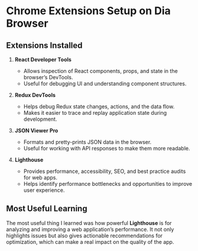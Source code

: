 # Chrome Extensions Setup on Dia Browser

## Extensions Installed

1. **React Developer Tools**

   - Allows inspection of React components, props, and state in the browser’s DevTools.
   - Useful for debugging UI and understanding component structures.

2. **Redux DevTools**

   - Helps debug Redux state changes, actions, and the data flow.
   - Makes it easier to trace and replay application state during development.

3. **JSON Viewer Pro**

   - Formats and pretty-prints JSON data in the browser.
   - Useful for working with API responses to make them more readable.

4. **Lighthouse**
   - Provides performance, accessibility, SEO, and best practice audits for web apps.
   - Helps identify performance bottlenecks and opportunities to improve user experience.

## Most Useful Learning

The most useful thing I learned was how powerful **Lighthouse** is for analyzing and improving a web application’s performance. It not only highlights issues but also gives actionable recommendations for optimization, which can make a real impact on the quality of the app.

